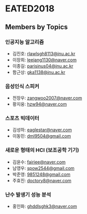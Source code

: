 # EATED2018

## Members by Topics


### 인공지능 알고리즘
 * 김진호: rlawlsgh8113@inu.ac.kr
 * 이장희: leejang1130@naver.com
 * 이종길: parisinus04@inu.ac.kr
 * 함근상: gka1138@inu.ac.kr

 
### 음성인식 스피커
 * 전장우: zangwoo2007@naver.com
 * 황지웅: hzw94@naver.com

### 스포츠 빅데이터
 * 김성하: eaglestar@naver.com
 * 이동민: dml9504@gmail.com

 
### 새로운 형태의 HCI (보조공학 기기)
 * 김윤수: fairiee@naver.com
 * 남영우: spow2544@gmail.com
 * 박준영: 9851248@gmail.com
 * 주효진: doctory8@naver.com
 
 
### 난수 발생기 성능 분석
 * 홍인화: ghddlsghk3@naver.com
